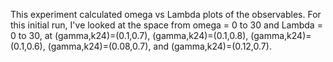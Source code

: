 This experiment calculated omega vs Lambda plots of the observables. For this initial run, I've looked at the space from omega = 0 to 30 and Lambda = 0 to 30, at (gamma,k24)=(0.1,0.7), (gamma,k24)=(0.1,0.8), (gamma,k24)=(0.1,0.6), (gamma,k24)=(0.08,0.7), and (gamma,k24)=(0.12,0.7).